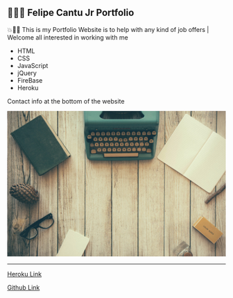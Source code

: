 
## 👩‍💻👋 Felipe Cantu Jr Portfolio

💥💫💯 This is my Portfolio Website is to help with any kind of job offers | Welcome all interested in working with me

* HTML
* CSS
* JavaScript 
* jQuery
* FireBase 
* Heroku

Contact info at the bottom of the website 

![](images/background.jpg)


--------------------------------------------------


[Heroku Link](https://bref-maison-49079.herokuapp.com/)

[Github Link](https://felipecantu.github.io/FelipeCantuJr/)

